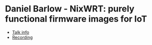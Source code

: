 # Daniel Barlow - NixWRT: purely functional firmware images for IoT

* [Talk info]()
* [Recording](https://www.youtube.com/watch?v=0K1qn60X2HI)
